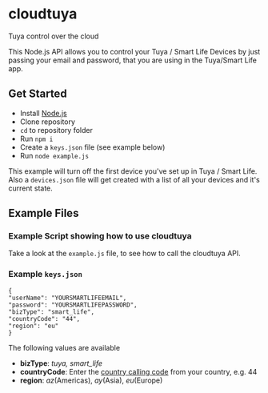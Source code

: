 # cloudtuya
Tuya control over the cloud

This Node.js API allows you to control your Tuya / Smart Life Devices by just passing your email and password, that you are using in the Tuya/Smart Life app.


## Get Started

- Install [Node.js](http://nodejs.org/)
- Clone repository
- `cd` to repository folder
- Run `npm i`
- Create a `keys.json` file (see example below)
- Run `node example.js`

This example will turn off the first device you've set up in Tuya / Smart Life. Also a `devices.json` file will get created with a list of all your devices and it's current state.


## Example Files

### Example Script showing how to use cloudtuya

Take a look at the `example.js` file, to see how to call the cloudtuya API.

### Example `keys.json`

```
{
"userName": "YOURSMARTLIFEEMAIL",
"password": "YOURSMARTLIFEPASSWORD",
"bizType": "smart_life",
"countryCode": "44",
"region": "eu"
}
```

The following values are available

- **bizType**: *tuya, smart_life*
- **countryCode**: Enter the [country calling code](https://en.wikipedia.org/wiki/List_of_country_calling_codes) from your country, e.g. 44
- **region**: *az*(Americas), *ay*(Asia), *eu*(Europe)
